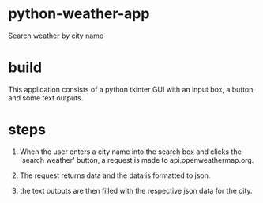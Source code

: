 # python-weather-app
Search weather by city name

# build
This application consists of a python tkinter GUI with an input box, a button, and some text outputs.

# steps
1. When the user enters a city name into the search box and clicks the 'search weather' button,
a request is made to api.openweathermap.org.

2. The request returns data and the data is formatted to json.

3. the text outputs are then filled with the respective json data for the city.
